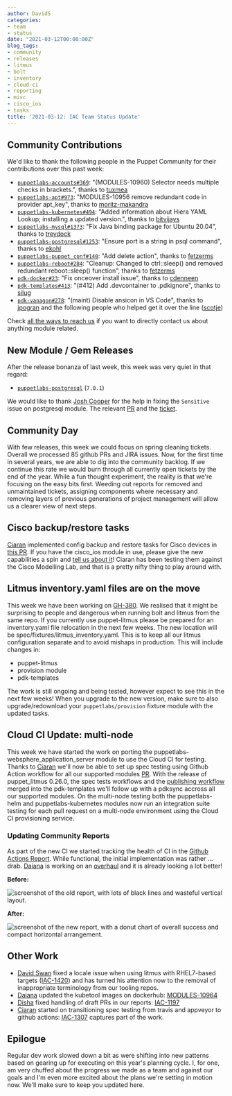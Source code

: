 ```yaml
---
author: DavidS
categories:
- team
- status
date: "2021-03-12T00:00:00Z"
blog_tags:
- community
- releases
- litmus
- bolt
- inventory
- cloud-ci
- reporting
- misc
- cisco_ios
- tasks
title: '2021-03-12: IAC Team Status Update'
---
```


## Community Contributions

We'd like to thank the following people in the Puppet Community for their contributions over this past week:

- [`puppetlabs-accounts#369`][puppetlabs-accounts-pr-369]: "(MODULES-10960) Selector needs multiple checks in brackets.", thanks to [tuxmea][tuxmea]
- [`puppetlabs-apt#973`][puppetlabs-apt-pr-973]: "MODULES-10956 remove redundant code in provider apt_key", thanks to [moritz-makandra][moritz-makandra]
- [`puppetlabs-kubernetes#494`][puppetlabs-kubernetes-pr-494]: "Added information about Hiera YAML Lookup; installing a updated version.", thanks to [bitvijays][bitvijays]
- [`puppetlabs-mysql#1373`][puppetlabs-mysql-pr-1373]: "Fix Java binding package for Ubuntu 20.04", thanks to [treydock][treydock]
- [`puppetlabs-postgresql#1253`][puppetlabs-postgresql-pr-1253]: "Ensure port is a string in psql command", thanks to [ekohl][ekohl]
- [`puppetlabs-puppet_conf#140`][puppetlabs-puppet_conf-pr-140]: "Add delete action", thanks to [fetzerms][fetzerms]
- [`puppetlabs-reboot#284`][puppetlabs-reboot-pr-284]: "Cleanup: Changed to ctrl::sleep() and removed redundant reboot::sleep() function", thanks to [fetzerms][fetzerms]
- [`pdk-docker#23`][pdk-docker-pr-23]: "Fix onceover install issue", thanks to [cdenneen][cdenneen]
- [`pdk-templates#413`][pdk-templates-pr-413]: "(#412) Add .devcontainer to .pdkignore", thanks to [silug][silug]
- [`pdk-vanagon#278`][pdk-vanagon-pr-278]: "(maint) Disable ansicon in VS Code", thanks to [jpogran][jpogran] and the following people who helped get it over the line ([scotje][scotje])

Check [all the ways to reach us](/blog/updates/2021-01-20-reaching-out.md) if you want to directly contact us about anything module related.

## New Module / Gem Releases

After the release bonanza of last week, this week was very quiet in that regard:

- [`puppetlabs-postgresql`][puppetlabs-postgresql] (`7.0.1`)

We would like to thank [Josh Cooper][joshcooper] for the help in fixing the `Sensitive` issue on postgresql module. The relevant [PR][PR-1258] and the [ticket][PUP-10950].

  [joshcooper]: https://github.com/joshcooper
  [PUP-10950]: https://tickets.puppetlabs.com/browse/PUP-10950
  [PR-1258]: https://github.com/puppetlabs/puppetlabs-postgresql/pull/1258
  [puppetlabs-postgresql]: https://github.com/puppetlabs/puppetlabs-postgresql
  [puppetlabs-accounts-pr-369]: https://github.com/puppetlabs/puppetlabs-accounts/pull/369
  [tuxmea]: https://github.com/tuxmea
  [puppetlabs-apt-pr-973]: https://github.com/puppetlabs/puppetlabs-apt/pull/973
  [moritz-makandra]: https://github.com/moritz-makandra
  [puppetlabs-kubernetes-pr-494]: https://github.com/puppetlabs/puppetlabs-kubernetes/pull/494
  [bitvijays]: https://github.com/bitvijays
  [puppetlabs-mysql-pr-1373]: https://github.com/puppetlabs/puppetlabs-mysql/pull/1373
  [treydock]: https://github.com/treydock
  [puppetlabs-postgresql-pr-1253]: https://github.com/puppetlabs/puppetlabs-postgresql/pull/1253
  [ekohl]: https://github.com/ekohl
  [puppetlabs-puppet_conf-pr-140]: https://github.com/puppetlabs/puppetlabs-puppet_conf/pull/140
  [fetzerms]: https://github.com/fetzerms
  [puppetlabs-reboot-pr-284]: https://github.com/puppetlabs/puppetlabs-reboot/pull/284
  [pdk-docker-pr-23]: https://github.com/puppetlabs/pdk-docker/pull/23
  [cdenneen]: https://github.com/cdenneen
  [pdk-templates-pr-413]: https://github.com/puppetlabs/pdk-templates/pull/413
  [silug]: https://github.com/silug
  [pdk-vanagon-pr-278]: https://github.com/puppetlabs/pdk-vanagon/pull/278
  [jpogran]: https://github.com/jpogran
  [scotje]: https://github.com/scotje

## Community Day

With few releases, this week we could focus on spring cleaning tickets.
Overall we processed 85 github PRs and JIRA issues.
Now, for the first time in several years, we are able to dig into the community backlog.
If we continue this rate we would burn through all currently open tickets by the end of the year.
While a fun thought experiment, the reality is that we're focusing on the easy bits first.
Weeding out reports for removed and unmaintained tickets, assigning components where necessary and removing layers of previous generations of project management will allow us a clearer view of next steps.

## Cisco backup/restore tasks

[Ciaran][Ciaran] implemented config backup and restore tasks for Cisco devices in [this PR](https://github.com/puppetlabs/cisco_ios/pull/427).
If you have the cisco_ios module in use, please give the new capabilities a spin and [tell us about it](/blog/updates/2021-01-20-reaching-out.md)!
Ciaran has been testing them against the Cisco Modelling Lab, and that is a pretty nifty thing to play around with.

## Litmus inventory.yaml files are on the move

This week we have been working on [GH-380](https://github.com/puppetlabs/puppet_litmus/issues/380).
We realised that it might be surprising to people and dangerous when running bolt and litmus from the same repo.
If you currently use puppet-litmus please be prepared for an inventory.yaml file relocation in the next few weeks.
The new location will be spec/fixtures/litmus_inventory.yaml.
This is to keep all our litmus configuration separate and to avoid mishaps in production.
This will include changes in:

* puppet-litmus
* provision module
* pdk-templates

The work is still ongoing and being tested, however expect to see this in the next few weeks!
When you upgrade to the new version, make sure to also upgrade/redownload your `puppetlabs/provision` fixture module with the updated tasks.

## Cloud CI Update: multi-node

This week we have started the work on porting the puppetlabs-websphere_application_server module to use the Cloud CI for testing.
Thanks to [Ciaran](https://github.com/sanfrancrisko) we'll now be able to set up spec testing using Github Action workflow for all our supported modules [PR](https://github.com/puppetlabs/pdk-templates/pull/372/files).
With the release of puppet_litmus 0.26.0, the spec tests workflows and the [publishing workflow](https://github.com/puppetlabs/pdk-templates/pull/408) merged into the pdk-templates we'll follow up with a pdksync accross all our supported modules.
On the multi-node testing both the puppetlabs-helm and puppetlabs-kubernetes modules now run an integration suite testing for each pull request on a multi-node environment using the Cloud CI provisioning service.

### Updating Community Reports

As part of the new CI we started tracking the health of CI in the [Github Actions Report](https://puppetlabs.github.io/community_management/GithubActionsReport.html).
While functional, the initial implementation was rather ... drab.
[Daiana](https://github.com/daianamezdrea) is working on an [overhaul](https://github.com/puppetlabs/community_management/pull/57) and it is already looking a lot better!

**Before:**

![screenshot of the old report, with lots of black lines and wasteful vertical layout.](/devx/assets/2021-03-12-status-update/actions-report-before.png)

**After:**

![screenshot of the new report, with a donut chart of overall success and compact horizontal arrangement.](/devx/assets/2021-03-12-status-update/actions-report-after.png)

## Other Work

* [David Swan][DavidSwan] fixed a locale issue when using litmus with RHEL7-based targets ([IAC-1420](https://tickets.puppetlabs.com/browse/IAC-1420)) and has turned his attention now to the removal of inappropriate terminology from our tooling repos.
* [Daiana][Daiana] updated the kubetool images on dockerhub: [MODULES-10964](https://tickets.puppetlabs.com/browse/MODULES-10964)
* [Disha][Disha] fixed handling of draft PRs in our reports: [IAC-1197](https://tickets.puppetlabs.com/browse/IAC-1197)
* [Ciaran][Ciaran] started on transitioning spec testing from travis and appveyor to github actions: [IAC-1307](https://tickets.puppetlabs.com/browse/IAC-1307) captures part of the work.

## Epilogue

Regular dev work slowed down a bit as were shifting into new patterns based on gearing up for executing on this year's planning cycle.
I, for one, am very chuffed about the progress we made as a team and against our goals and I'm even more excited about the plans we're setting in motion now.
We'll make sure to keep you updated here.


  [Adrian]:             https://github.com/adrianiurca
  [Ben]:                https://github.com/binford2k
  [Ciaran]:             https://github.com/sanfrancrisko
  [Daiana]:             https://github.com/daianamezdrea
  [Danny]:              https://github.com/carabasdaniel
  [DavidSchmitt]:       https://github.com/DavidS
  [DavidSwan]:          https://github.com/david22swan
  [Disha]:              https://github.com/Disha-maker
  [Lore]:               https://github.com/lionce
  [Michael]:            https://github.com/michaeltlombardi
  [Paula]:              https://github.com/pmcmaw
  [Sheena]:             https://github.com/sheenaajay
  [Supported Modules]:  https://puppetlabs.github.io/iac/modules/
  [TP]:                 https://github.com/tphoney
  [Tools]:              https://puppetlabs.github.io/iac/tools/
